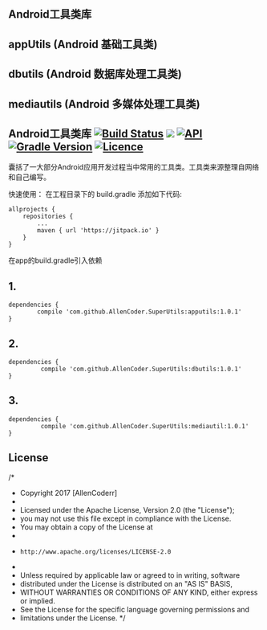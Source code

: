 ##  Android工具类库

## appUtils (Android 基础工具类)

## dbutils (Android 数据库处理工具类)

## mediautils (Android 多媒体处理工具类)

##  Android工具类库 [![Build Status](https://travis-ci.org/AllenCoder/SuperUtils.svg?branch=master)](https://travis-ci.org/AllenCoder/SuperUtils) [![](https://jitpack.io/v/AllenCoder/SuperUtils.svg)](https://jitpack.io/#AllenCoder/SuperUtils)  [![API](https://img.shields.io/badge/API-14%2B-blue.svg?style=flat)](https://android-arsenal.com/api?level=14) [![Gradle Version](https://img.shields.io/badge/gradle-3.4-green.svg)](https://docs.gradle.org/current/release-notes) [![Licence](https://img.shields.io/badge/licence-Apache-blue.svg)](http://www.apache.org/licenses/LICENSE-2.0)
  
  囊括了一大部分Android应用开发过程当中常用的工具类。工具类来源整理自网络和自己编写。



快速使用： 在工程目录下的 build.gradle 添加如下代码:

```
allprojects {
    repositories {
        ...
        maven { url 'https://jitpack.io' }
    }
}
```

在app的build.gradle引入依赖

## 1.

```
dependencies {
        compile 'com.github.AllenCoder.SuperUtils:apputils:1.0.1'
}
```
## 2.

```
dependencies {
         compile 'com.github.AllenCoder.SuperUtils:dbutils:1.0.1'
}
```

## 3.

```
dependencies {
         compile 'com.github.AllenCoder.SuperUtils:mediautil:1.0.1'
}

```
## License

/*
 * Copyright  2017 [AllenCoderr]
 *
 * Licensed under the Apache License, Version 2.0 (the "License");
 * you may not use this file except in compliance with the License.
 * You may obtain a copy of the License at
 *
 *     http://www.apache.org/licenses/LICENSE-2.0
 *
 * Unless required by applicable law or agreed to in writing, software
 * distributed under the License is distributed on an "AS IS" BASIS,
 * WITHOUT WARRANTIES OR CONDITIONS OF ANY KIND, either express or implied.
 * See the License for the specific language governing permissions and
 * limitations under the License.
 */

